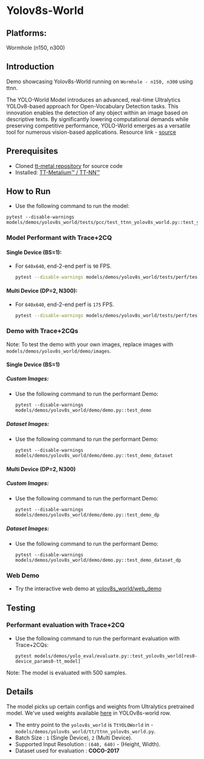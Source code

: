# Yolov8s-World

## Platforms:
Wormhole (n150, n300)

## Introduction
Demo showcasing Yolov8s-World running on `Wormhole - n150, n300` using ttnn.

The YOLO-World Model introduces an advanced, real-time Ultralytics YOLOv8-based approach for Open-Vocabulary Detection tasks. This innovation enables the detection of any object within an image based on descriptive texts. By significantly lowering computational demands while preserving competitive performance, YOLO-World emerges as a versatile tool for numerous vision-based applications. Resource link - [source](https://github.com/ultralytics/ultralytics/blob/main/ultralytics/models/yolo/model.py)

## Prerequisites
- Cloned [tt-metal repository](https://github.com/tenstorrent/tt-metal) for source code
- Installed: [TT-Metalium™ / TT-NN™](https://github.com/tenstorrent/tt-metal/blob/main/INSTALLING.md)

## How to Run
- Use the following command to run the model:
```
pytest --disable-warnings models/demos/yolov8s_world/tests/pcc/test_ttnn_yolov8s_world.py::test_yolo_model
```

### Model Performant with Trace+2CQ
#### Single Device (BS=1):
- For `640x640`, end-2-end perf is `90` FPS.
  ```bash
  pytest --disable-warnings models/demos/yolov8s_world/tests/perf/test_perf_yolov8s_world.py::test_perf_yolov8s_world
  ```

#### Multi Device (DP=2, N300):
- For `640x640`, end-2-end perf is `175` FPS.
  ```bash
  pytest --disable-warnings models/demos/yolov8s_world/tests/perf/test_perf_yolov8s_world.py::test_perf_yolov8s_world_dp
  ```

### Demo with Trace+2CQs
Note: To test the demo with your own images, replace images with `models/demos/yolov8s_world/demo/images`.

#### Single Device (BS=1)
##### Custom Images:
- Use the following command to run the performant Demo:
  ```
  pytest --disable-warnings models/demos/yolov8s_world/demo/demo.py::test_demo
  ```

##### Dataset Images:
- Use the following command to run the performant Demo:
  ```
  pytest --disable-warnings models/demos/yolov8s_world/demo/demo.py::test_demo_dataset
  ```

#### Multi Device (DP=2, N300)
##### Custom Images:
- Use the following command to run the performant Demo:
  ```
  pytest --disable-warnings models/demos/yolov8s_world/demo/demo.py::test_demo_dp
  ```

##### Dataset Images:
- Use the following command to run the performant Demo:
  ```
  pytest --disable-warnings models/demos/yolov8s_world/demo/demo.py::test_demo_dataset_dp
  ```

### Web Demo
- Try the interactive web demo at [yolov8s_world/web_demo](https://github.com/tenstorrent/tt-metal/blob/main/models/demos/yolov8s_world/web_demo/README.md)

## Testing
### Performant evaluation with Trace+2CQ
- Use the following command to run the performant evaluation with Trace+2CQs:
  ```
  pytest models/demos/yolo_eval/evaluate.py::test_yolov8s_world[res0-device_params0-tt_model]
  ```
Note: The model is evaluated with 500 samples.

## Details
The model picks up certain configs and weights from Ultralytics pretrained model. We've used weights available [here](https://docs.ultralytics.com/models/yolo-world/#available-models-supported-tasks-and-operating-modes) in YOLOv8s-world row.

- The entry point to the `yolov8s_world` is `TtYOLOWorld` in - `models/demos/yolov8s_world/tt/ttnn_yolov8s_world.py`.
- Batch Size : `1` (Single Device), `2` (Multi Device).
- Supported Input Resolution : `(640, 640)` - (Height, Width).
- Dataset used for evaluation : **COCO-2017**

